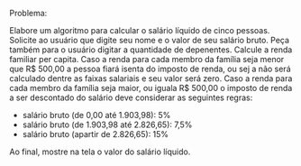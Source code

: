 Problema:

Elabore um algoritmo para calcular o salário líquido de cinco pessoas.
Solicite ao usuário que digite seu nome e o valor de seu salário bruto.
Peça também para o usuário digitar a quantidade de depenentes.
Calcule a renda familiar per capita.
Caso a renda para cada membro da família seja menor que R$ 500,00 a pessoa fiará isenta do imposto de renda, ou sej a não será calculado dentre as faixas salariais e seu valor será zero.
Caso a renda para cada membro da família seja maior, ou iguala R$ 500,00 o imposto de renda a ser descontado do salário deve considerar as seguintes regras:
* salário bruto (de 0,00 até 1.903,98): 5%
* salário bruto (de 1.903,98 até 2.826,65): 7,5%
* salário bruto (apartir de 2.826,65): 15%
  
Ao final, mostre na tela o valor do salário líquido.

